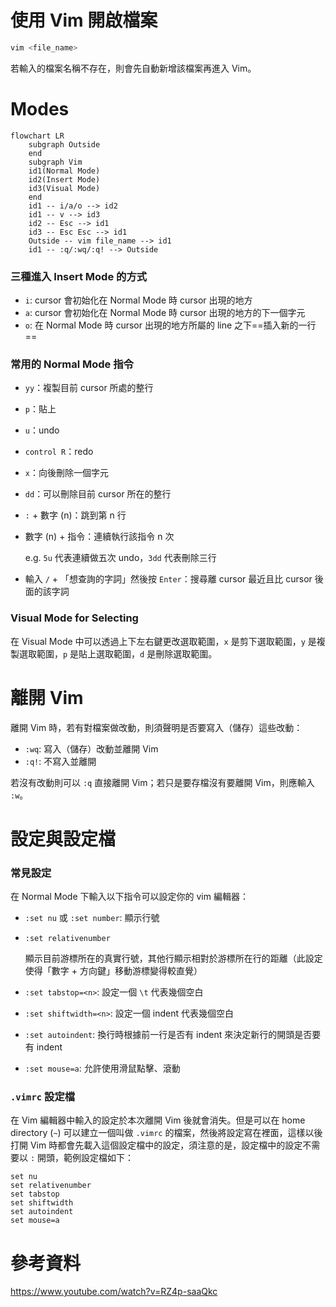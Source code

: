 # 使用 Vim 開啟檔案

```bash
vim <file_name>
```

若輸入的檔案名稱不存在，則會先自動新增該檔案再進入 Vim。

# Modes

```mermaid
flowchart LR
    subgraph Outside
    end
    subgraph Vim
    id1(Normal Mode)
    id2(Insert Mode)
    id3(Visual Mode)
    end
    id1 -- i/a/o --> id2
    id1 -- v --> id3
    id2 -- Esc --> id1
    id3 -- Esc Esc --> id1
    Outside -- vim file_name --> id1
    id1 -- :q/:wq/:q! --> Outside
```

### 三種進入 Insert Mode 的方式

- `i`: cursor 會初始化在 Normal Mode 時 cursor 出現的地方
- `a`: cursor 會初始化在 Normal Mode 時 cursor 出現的地方的下一個字元
- `o`: 在 Normal Mode 時 cursor 出現的地方所屬的 line 之下==插入新的一行==

### 常用的 Normal Mode 指令

- `yy`：複製目前 cursor 所處的整行
- `p`：貼上
- `u`：undo
- `control R`：redo
- `x`：向後刪除一個字元
- `dd`：可以刪除目前 cursor 所在的整行
- `:` + 數字 (n)：跳到第 n 行
- 數字 (n) + 指令：連續執行該指令 n 次

    e.g. `5u` 代表連續做五次 undo，`3dd` 代表刪除三行

- 輸入 `/` + 「想查詢的字詞」然後按 `Enter`：搜尋離 cursor 最近且比 cursor 後面的該字詞

### Visual Mode for Selecting

在 Visual Mode 中可以透過上下左右鍵更改選取範圍，`x` 是剪下選取範圍，`y` 是複製選取範圍，`p` 是貼上選取範圍，`d` 是刪除選取範圍。

# 離開 Vim

離開 Vim 時，若有對檔案做改動，則須聲明是否要寫入（儲存）這些改動：

- `:wq`: 寫入（儲存）改動並離開 Vim
- `:q!`: 不寫入並離開

若沒有改動則可以 `:q` 直接離開 Vim；若只是要存檔沒有要離開 Vim，則應輸入 `:w`。

# 設定與設定檔

### 常見設定

在 Normal Mode 下輸入以下指令可以設定你的 vim 編輯器：

- `:set nu` 或 `:set number`: 顯示行號

- `:set relativenumber`

    顯示目前游標所在的真實行號，其他行顯示相對於游標所在行的距離（此設定使得「數字 + 方向鍵」移動游標變得較直覺）

- `:set tabstop=<n>`: 設定一個 `\t` 代表幾個空白
- `:set shiftwidth=<n>`: 設定一個 indent 代表幾個空白
- `:set autoindent`: 換行時根據前一行是否有 indent 來決定新行的開頭是否要有 indent
- `:set mouse=a`: 允許使用滑鼠點擊、滾動

### `.vimrc` 設定檔

在 Vim 編輯器中輸入的設定於本次離開 Vim 後就會消失。但是可以在 home directory (`~`) 可以建立一個叫做 `.vimrc` 的檔案，然後將設定寫在裡面，這樣以後打開 Vim 時都會先載入這個設定檔中的設定，須注意的是，設定檔中的設定不需要以 `:` 開頭，範例設定檔如下：

```plaintext
set nu
set relativenumber
set tabstop
set shiftwidth
set autoindent
set mouse=a
```

# 參考資料

<https://www.youtube.com/watch?v=RZ4p-saaQkc>